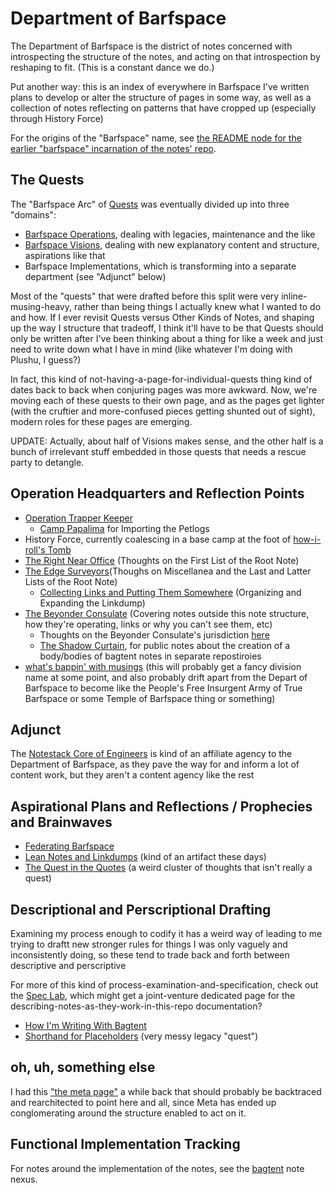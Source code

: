 # Department of Barfspace

The Department of Barfspace is the district of notes concerned with introspecting the structure of the notes, and acting on that introspection by reshaping to fit. (This is a constant dance we do.)

Put another way: this is an index of everywhere in Barfspace I've written plans to develop or alter the structure of pages in some way, as well as a collection of notes reflecting on patterns that have cropped up (especially through History Force)

For the origins of the "Barfspace" name, see [the README node for the earlier "barfspace" incarnation of the notes' repo][OBR].

[OBR]: 7f9a66a0-38fc-49e0-8489-270cdd3036ee.md

## The Quests

The "Barfspace Arc" of [Quests][] was eventually divided up into three "domains":

- [Barfspace Operations][], dealing with legacies, maintenance and the like
- [Barfspace Visions][], dealing with new explanatory content and structure, aspirations like that
- Barfspace Implementations, which is transforming into a separate department (see "Adjunct" below)

[Quests]: 6f25cf97-8ee8-460e-9db8-3c241cadbff0.md
[Barfspace Operations]: a3f1fbb2-28c2-43b2-950d-6d5b7af7cd64.md
[Barfspace Visions]: a8c1b237-886b-4169-88ff-9e52bc1dbcf2.md

Most of the "quests" that were drafted before this split were very inline-musing-heavy, rather than being things I actually knew what I wanted to do and how. If I ever revisit Quests versus Other Kinds of Notes, and shaping up the way I structure that tradeoff, I think it'll have to be that Quests should only be written after I've been thinking about a thing for like a week and just need to write down what I have in mind (like whatever I'm doing with Plushu, I guess?)

In fact, this kind of not-having-a-page-for-individual-quests thing kind of dates back to back when conjuring pages was more awkward. Now, we're moving each of these quests to their own page, and as the pages get lighter (with the cruftier and more-confused pieces getting shunted out of sight), modern roles for these pages are emerging.

UPDATE: Actually, about half of Visions makes sense, and the other half is a bunch of irrelevant stuff embedded in those quests that needs a rescue party to detangle.

## Operation Headquarters and Reflection Points

- [Operation Trapper Keeper](1da0f61f-c2bb-4b9d-99da-e3f07e18556a.md)
  - [Camp Papalima](4f705b65-cc3c-4f66-a256-ae5e5777d276.md) for Importing the Petlogs
- History Force, currently coalescing in a base camp at the foot of [how-i-roll's Tomb][]
- [The Right Near Office][TOTNE] (Thoughts on the First List of the Root Note)
- [The Edge Surveyors][etc](Thoughs on Miscellanea and the Last and Latter Lists of the Root Note)
  - [Collecting Links and Putting Them Somewhere][CLAPTS] (Organizing and Expanding the Linkdump)
- [The Beyonder Consulate](e1c5817b-ece2-47c1-a2bc-2fe6f082abc7.md) (Covering notes outside this note structure, how they're operating, links or why you can't see them, etc)
  - Thoughts on the Beyonder Consulate's jurisdiction [here](3c95ca30-d205-4f07-9c61-0087569bb13f.md)
  - [The Shadow Curtain](e50eb50f-cc83-43b5-888a-d2ae77daf8a5.md), for public notes about the creation of a body/bodies of bagtent notes in separate repostiroies
- [what's bappin' with musings](8fa02640-b218-40d4-8948-18bf0d441b22.md) (this will probably get a fancy division name at some point, and also probably drift apart from the Depart of Barfspace to become like the People's Free Insurgent Army of True Barfspace or some Temple of Barfspace thing or something)

[TOTNE]: ddde8098-c504-4113-a1e2-6540aeb16eb1.md
[etc]: 6b924e2e-1db1-48f6-9e45-f9c69591dde0.md
[CLAPTS]: 6bc7437f-c734-496e-93f7-e8fdb37893f2.md
[how-i-roll's Tomb]: bbeba5e6-b56a-4a1d-9547-8241311e7cf2.md

## Adjunct

The [Notestack Core of Engineers](30ec2e6e-47d0-496a-a523-0732b35aea8a.md) is kind of an affiliate agency to the Department of Barfspace, as they pave the way for and inform a lot of content work, but they aren't a content agency like the rest

## Aspirational Plans and Reflections / Prophecies and Brainwaves

- [Federating Barfspace](abf92e6b-7ba0-41f3-b13a-63ec77133cf3.md)
- [Lean Notes and Linkdumps](1cd51f38-b2df-49a5-99ad-b5629b3083b0.md) (kind of an artifact these days)
- [The Quest in the Quotes](73bf679b-4732-4ed1-929d-5dce9c163fd7.md) (a weird cluster of thoughts that isn't really a quest)

## Descriptional and Perscriptional Drafting

Examining my process enough to codify it has a weird way of leading to me trying to draftt new stronger rules for things I was only vaguely and inconsistently doing, so these tend to trade back and forth between descriptive and perscriptive

For more of this kind of process-examination-and-specification, check out the [Spec Lab](9a2890e2-a0fa-4484-9c1e-3c7c7ec4f28a.md), which might get a joint-venture dedicated page for the describing-notes-as-they-work-in-this-repo documentation?

- [How I'm Writing With Bagtent](13ceb37e-99d5-417b-be3c-ec7e1bc537ac.md)
- [Shorthand for Placeholders](c5840859-b706-4750-8a14-0ae006f91ffa.md) (very messy legacy "quest")

## oh, uh, something else

I had this ["the meta page"](8c5a1d30-97d9-4395-85be-b6c8ba57b239.md) a while back that should probably be backtraced and rearchitected to point here and all, since Meta has ended up conglomerating around the structure enabled to act on it.

## Functional Implementation Tracking

For notes around the implementation of the notes, see the [bagtent][] note nexus.

[bagtent]: ba00b8cb-9d05-4aef-bd50-0990f82dd723.md
